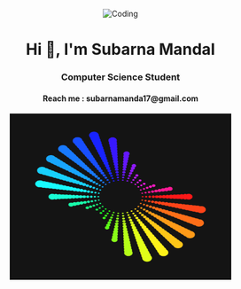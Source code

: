 <p align="center">
    <img alt="Coding" width="1000" height="250" src="https://creativeteachered.org/wp-content/uploads/2021/10/SteamBanner5.gif">
  </p>
<h1 align="center">Hi 👋, I'm Subarna Mandal</h1>
<h3 align="center">Computer Science Student</h3>
<h4 align="center">Reach me : subarnamanda17@gmail.com<h4/>

<p align="center">
    <img alt="Coding" width="400" height="300" src="aaa.gif">
  </p>


